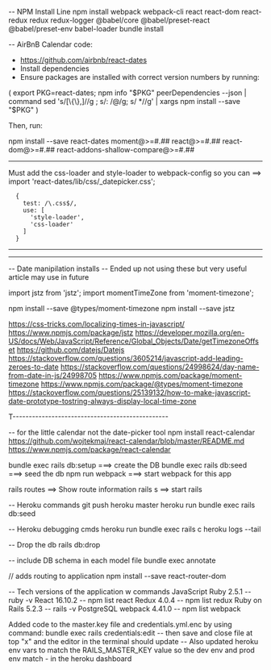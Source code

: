 
-- NPM Install Line
npm install webpack webpack-cli react react-dom react-redux redux redux-logger @babel/core @babel/preset-react @babel/preset-env babel-loader
bundle install

-- AirBnB Calendar code:
- https://github.com/airbnb/react-dates
- Install dependencies
- Ensure packages are installed with correct version numbers by running:

(
  export PKG=react-dates;
  npm info "$PKG" peerDependencies --json | command sed 's/[\{\},]//g ; s/: /@/g; s/ *//g' | xargs npm install --save "$PKG"
)

Then, run:

npm install --save react-dates moment@>=#.## react@>=#.## react-dom@>=#.## react-addons-shallow-compare@>=#.##

-----------------------------------------------

Must add the css-loader and style-loader to webpack-config so you can ==> import 'react-dates/lib/css/_datepicker.css';

      {
        test: /\.css$/,
        use: [
          'style-loader',
          'css-loader'
        ]
      }

-----------------------------------------------


------------------------------------------------
-- Date manipilation installs
-- Ended up not using these but very useful article may use in future

import jstz from 'jstz';
import momentTimeZone from 'moment-timezone';

npm install --save @types/moment-timezone
npm install --save jstz

https://css-tricks.com/localizing-times-in-javascript/
https://www.npmjs.com/package/jstz
https://developer.mozilla.org/en-US/docs/Web/JavaScript/Reference/Global_Objects/Date/getTimezoneOffset
https://github.com/datejs/Datejs
https://stackoverflow.com/questions/3605214/javascript-add-leading-zeroes-to-date
https://stackoverflow.com/questions/24998624/day-name-from-date-in-js/24998705
https://www.npmjs.com/package/moment-timezone
https://www.npmjs.com/package/@types/moment-timezone
https://stackoverflow.com/questions/25139132/how-to-make-javascript-date-prototype-tostring-always-display-local-time-zone


T------------------------------------------------


-- for the little calendar not the date-picker tool
npm install react-calendar
https://github.com/wojtekmaj/react-calendar/blob/master/README.md
https://www.npmjs.com/package/react-calendar


bundle exec rails db:setup              ===> create the DB
bundle exec rails db:seed               ===> seed the db
npm run webpack                         ===> start webpack for this app

rails routes                    ==> Show route information
rails s                         ==> start rails

-- Heroku commands
git push heroku master
heroku run bundle exec rails db:seed


-- Heroku debugging cmds
heroku run bundle exec rails c
heroku logs --tail


-- Drop the db
rails db:drop


-- include DB schema in each model file
bundle exec annotate


// adds routing to application
npm install --save react-router-dom


-- Tech versions of the application w commands
JavaScript 
Ruby 2.5.1      -- ruby -v
React 16.10.2   -- npm list react
Redux 4.0.4     -- npm list redux
Ruby on Rails 5.2.3     -- rails -v
PostgreSQL
webpack 4.41.0          -- npm list webpack


Added code to the master.key file and credentials.yml.enc by using command:
bundle exec rails credentials:edit
-- then save and close file at top "x" and the editor in the terminal should update
-- Also updated heroku env vars to match the RAILS_MASTER_KEY value so the dev env and prod env match - in the heroku dashboard

